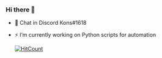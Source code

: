 ### Hi there 👋

- 💬 Chat in Discord Kons#1618
- ⚡ I’m currently working on Python scripts for automation

  [![HitCount](https://hits.dwyl.com/konscodes/konscodes.svg?style=flat-square)](http://hits.dwyl.com/konscodes/konscodes)
